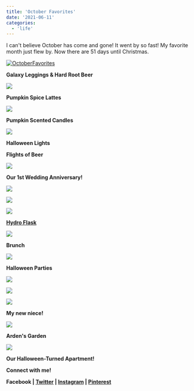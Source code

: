 ```yaml
---
title: 'October Favorites'
date: '2021-06-11'
categories:
  - 'life'
---
```


I can't believe October has come and gone! It went by so fast! My favorite month just flew by. Now there are 51 days until Christmas.

[![OctoberFavorites](images/October-2B-25281-2529-300x300.jpg 'OctoberFavorites')](https://blog.kaleighscruggs.com/wp-content/uploads/2015/11/October-2B-25281-2529.jpg)

**Galaxy Leggings & Hard Root Beer**

[![](images/IMG_20151002_201024-240x300.jpg)](https://blog.kaleighscruggs.com/wp-content/uploads/2015/11/IMG_20151002_201024.jpg)

**Pumpkin Spice Lattes**

[![](images/20151001_071824-01-169x300.jpeg)](https://blog.kaleighscruggs.com/wp-content/uploads/2015/11/20151001_071824-01.jpeg)

**Pumpkin Scented Candles**

[![](images/20151008_221708-01-257E2-300x160.jpeg)](https://blog.kaleighscruggs.com/wp-content/uploads/2015/11/20151008_221708-01-257E2.jpeg)

**Halloween Lights**

[](http://2.bp.blogspot.com/-HGJI-dENHqY/VjfpYK5TwOI/AAAAAAAA6Wk/KCEU8-kW-t0/s1600/20151011_213320.mp4)

**Flights of Beer**

[![](images/IMG_20151014_184730-300x177.jpg)](https://blog.kaleighscruggs.com/wp-content/uploads/2015/11/IMG_20151014_184730.jpg)

**Our 1st Wedding Anniversary!**

[![](images/IMG_20151017_131120-300x200.jpg)](https://blog.kaleighscruggs.com/wp-content/uploads/2015/11/IMG_20151017_131120.jpg)

[![](images/IMG_20151018_202046-300x169.jpg)](https://blog.kaleighscruggs.com/wp-content/uploads/2015/11/IMG_20151018_202046.jpg)

[![](images/3831-300x169.jpg)](https://blog.kaleighscruggs.com/wp-content/uploads/2015/11/3831.jpg)

**[Hydro Flask](http://amzn.to/1GZkFaI)**

[![](images/20151023_132221-01-194x300.jpeg)](https://blog.kaleighscruggs.com/wp-content/uploads/2015/11/20151023_132221-01.jpeg)

**Brunch**

[![](images/IMG_20151024_115953-300x169.jpg)](https://blog.kaleighscruggs.com/wp-content/uploads/2015/11/IMG_20151024_115953.jpg)

**Halloween Parties**

[![](images/20151024_220232-300x169.jpg)](https://blog.kaleighscruggs.com/wp-content/uploads/2015/11/20151024_220232.jpg)

[![](images/IMG_20151025_124818-240x300.jpg)](https://blog.kaleighscruggs.com/wp-content/uploads/2015/11/IMG_20151025_124818.jpg)

[![](images/3833-300x169.jpg)](https://blog.kaleighscruggs.com/wp-content/uploads/2015/11/3833.jpg)

**My new niece!**

[![](images/IMG_20151026_091511-300x300.jpg)](https://blog.kaleighscruggs.com/wp-content/uploads/2015/11/IMG_20151026_091511.jpg)

**Arden's Garden**

[![](images/IMG_20151029_073955-300x232.jpg)](https://blog.kaleighscruggs.com/wp-content/uploads/2015/11/IMG_20151029_073955.jpg)

**Our Halloween-Turned Apartment!**

[](http://4.bp.blogspot.com/-G4XaQ4jFUic/VjfquO_uNYI/AAAAAAAA6W0/Oh3txr2FF5U/s1600/Halloween.mp4)

**Connect with me!**

**Facebook | [Twitter](http://twitter.com/kaleighcodes) | [Instagram](http://instagram.com/thefittea) | [Pinterest](http://pinterest.com/thefittea)**
